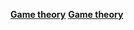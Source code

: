 [**Game theory**](https://en.wikipedia.org/wiki/Game_theory)
[**Game theory**](https://en.m.wikipedia.org/wiki/Game_theory)